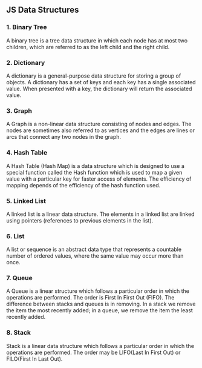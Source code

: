 ## JS Data Structures

### 1. Binary Tree

A binary tree is a tree data structure in which each node has at most two children, which are referred to as the left child and the right child.

### 2. Dictionary

A dictionary is a general-purpose data structure for storing a group of objects. A dictionary has a set of keys and each key has a single associated value. When presented with a key, the dictionary will return the associated value.

### 3. Graph

A Graph is a non-linear data structure consisting of nodes and edges. The nodes are sometimes also referred to as vertices and the edges are lines or arcs that connect any two nodes in the graph.


### 4. Hash Table

A Hash Table (Hash Map) is a data structure which is designed to use a special function called the Hash function which is used to map a given value with a particular key for faster access of elements. The efficiency of mapping depends of the efficiency of the hash function used.

### 5. Linked List

A linked list is a linear data structure. The elements in a linked list are linked using pointers (references to previous elements in the list).

### 6. List

A list or sequence is an abstract data type that represents a countable number of ordered values, where the same value may occur more than once.

### 7. Queue

A Queue is a linear structure which follows a particular order in which the operations are performed. The order is First In First Out (FIFO). The difference between stacks and queues is in removing. In a stack we remove the item the most recently added; in a queue, we remove the item the least recently added.


### 8. Stack

Stack is a linear data structure which follows a particular order in which the operations are performed. The order may be LIFO(Last In First Out) or FILO(First In Last Out).


